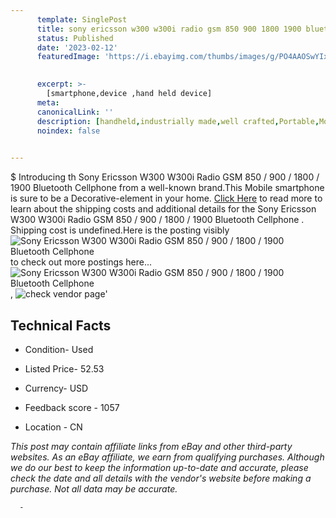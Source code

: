 ```yaml
---
      template: SinglePost
      title: sony ericsson w300 w300i radio gsm 850 900 1800 1900 bluetooth cellphone 
      status: Published
      date: '2023-02-12'
      featuredImage: 'https://i.ebayimg.com/thumbs/images/g/PO4AAOSwYIxX8RxZ/s-l225.jpg'
       

      excerpt: >-
        [smartphone,device ,hand held device]
      meta:
      canonicalLink: ''
      description: [handheld,industrially made,well crafted,Portable,Mobile,Compact,Convenient,Lightweight,Maneuverable,Man-portable,Miniature,Carriable,Hand-held,Light,Holdable,Transportable,Mobile device,Pocket-sized,On-the-go,Wireless,Cordless,Compact size,Convenient size, smartphone,device ,hand held device]
      noindex: false
      

---
```

$
      Introducing th Sony Ericsson W300 W300i Radio GSM 850 / 900 / 1800 / 1900 Bluetooth Cellphone  from a well-known brand.This Mobile smartphone is sure to be a Decorative-element in your home. [Click Here](https://www.ebay.com/itm/144627218712?hash=item21ac743918%3Ag%3APO4AAOSwYIxX8RxZ&mkevt=1&mkcid=1&mkrid=711-53200-19255-0&campid=%253CePNCampaignId%253E&customid=%253CreferenceId%253E&toolid=10049) to read more to learn about the shipping costs and additional details for the Sony Ericsson W300 W300i Radio GSM 850 / 900 / 1800 / 1900 Bluetooth Cellphone . Shipping cost is undefined.Here is the posting visibly ![Sony Ericsson W300 W300i Radio GSM 850 / 900 / 1800 / 1900 Bluetooth Cellphone ](https://i.ebayimg.com/thumbs/images/g/PO4AAOSwYIxX8RxZ/s-l225.jpg) to check out more postings here... ![Sony Ericsson W300 W300i Radio GSM 850 / 900 / 1800 / 1900 Bluetooth Cellphone ](https://i.ebayimg.com/images/g/PO4AAOSwYIxX8RxZ/s-l640.jpg), ![check vendor page](https://origin-galleryplus.ebayimg.com/ws/web/144627218712_2_0_1/225x225.jpg,https://origin-galleryplus.ebayimg.com/ws/web/144627218712_3_0_1/225x225.jpg,https://origin-galleryplus.ebayimg.com/ws/web/144627218712_4_0_1/225x225.jpg,https://origin-galleryplus.ebayimg.com/ws/web/144627218712_5_0_1/225x225.jpg,https://origin-galleryplus.ebayimg.com/ws/web/144627218712_6_0_1/225x225.jpg,https://origin-galleryplus.ebayimg.com/ws/web/144627218712_7_0_1/225x225.jpg)'

      

 ## Technical Facts 



     
      

 - Condition- Used 


      

 - Listed Price- 52.53 


      

 - Currency- USD 


      

 - Feedback score - 1057 


      

 - Location - CN 


      
      

 *_This post may contain affiliate links from eBay and other third-party websites. As an eBay affiliate, we earn from qualifying purchases. Although we do our best to keep the information up-to-date and accurate, please check the date and all details with the vendor's website before making a purchase. Not all data may be accurate._*




      -
